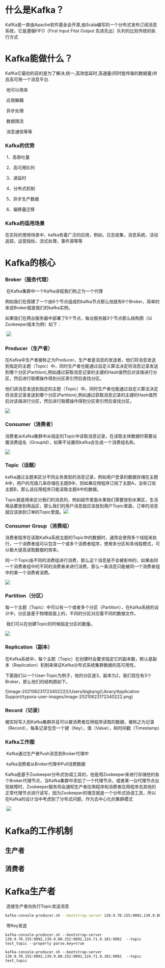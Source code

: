 # 什么是Kafka？

​		KafKa是一款由Apache软件基金会开源,由Scala编写的一个分布式发布订阅消息系统，它是遵循FIFO（First Input Fitst Output      先进先出）队列的比较传统的执行方式 

# Kafka能做什么？

​		KafKa它最初的目的是为了解决,统一,高效低延时,高通量(同时能传输的数据量)并且高可用一个消息平台.

​		他可以用来

​			应用解耦

​			异步处理

​			数据限流

​			消息通信等等

### Kafka的优势

​		1、高吞吐量

​		2、高可用队列

​		3、递延时

​		4、分布式机制

​		5、异步生产数据

​		6、偏移量迁移

### Kafka的适用场景

​		在实际的使用场景中，kafka有着广泛的应用，例如，日志收集，消息系统，活动追踪，运营指标，流式处理，事件源等等

# Kafka的核心

### Broker（服务代理）

​			在Kafka集群中一个Kafka进程我们称之为一个代理

​			例如我们在搭建了一个由6个节点组成的kafka节点那么他就有6个Broker，简单的来说Broker就是我们的kafka实例。

​			如果我们在两台服务器中部署了6个节点，每台服务器3个节点那么结构图（以Zookeeper版本为例）如下：

​			![](https://blog-kang.oss-cn-beijing.aliyuncs.com/1624435705985.png)

### Producer（生产者）

​			在Kafka中生产者被称之为Producer，生产者是消息的发送者，他们将消息发送到指定的主题（Topic）中，同时生产者也能通过自定义算法决定将消息记录发送到哪个分区(Partition),例如通过获取消息记录的主键的Hash值然后对该值进行分区，然后进行取模操作得到分区索引然后查找分区。

​			他们讲消息发送到指定的主题（Topic）中，同时生产者也能通过自定义算法决定将消息记录发送到哪个分区(Partition),例如通过获取消息记录的主键的Hash值然后对该值进行分区，然后进行取模操作得到分区索引然后查找分区。

![](https://blog-kang.oss-cn-beijing.aliyuncs.com/1624436141079.png)

### Consumer（消费者）

​			消费者从Kafka集群中从指定的Topic中读取消息记录，在读取主体数据时需要设置消费组名（GroupId），如果不设置则kafka会生成一个消费组名称。

![](https://blog-kang.oss-cn-beijing.aliyuncs.com/1624436435944.png)

### Topic（话题）	

​			kafka通过主题来区分不同业务类型的消息记录，例如用户登录的数据存储在主题A中，用户的充值几率存储在主题B中，则如果应用程序订阅了主题A，没有订阅主题B，那么该应用程序只能读取主题A中的数据。

​			Topic就是用来区分我们的消息的，例如超市里面水果我们需要放到水果区，生活用品要放到用品区，那么我们的用户消息就应该放到用户Topic里面，订单的消息就应该放到订单的Topic里面。![](https://blog-kang.oss-cn-beijing.aliyuncs.com/1624437669213.png)

### Consumer Group（消费组）

​			消费者程序在读取Kafka系统主题的Topic中的数据时，通常会使用多个线程来执行，一个消费者组可以包含一个或多个消费者程序，使用多分区和多线程模式，可以极大提高读取数据的效率。

​			同一个Topic由不同的消费组进行消费，那么这个消息是不会被影响的，如果由同一个消费者组中的不同的消费者来进行消费，那么一条消息只能被同一个消费者组中的某一个消费者消费。

![](https://blog-kang.oss-cn-beijing.aliyuncs.com/1624436811591.png)

### Partition（分区）

​			每一个主题（Topic）中可以有一个或者多个分区（Partition），在Kafka系统的设计中，分区是基于物理层面上的，不同的分区对应着不同的数据文件。

​			我们可以在创建Topic的时候指定分区的数量。

![](https://blog-kang.oss-cn-beijing.aliyuncs.com/1624438625767.png)			

### Replication（副本）

​			在Kafka系统中，每个主题（Topic）在创建时会要求指定它的副本数，默认是副本（Replication）机制来保证Kafka分布式系统集群数据的高可用性。

​			下面我们以一个User-Topic为例子，他的分区是3，副本为2，我们现在有3个Broker，那么他们的结构图如下。

![image-20210623172340222](/Users/bigkang/Library/Application Support/typora-user-images/image-20210623172340222.png)

### Record（记录）

​			被实际写入到Kafka集群并且可以被消费者应用程序读取的数据，被称之为记录（Record），每条记录包含一个键（Key），值（Value），和时间戳（Timestamp）

### Kafka工作图

​		Kafka通过生产者Push消息到Broker代理中



​		kafka消费者从Broker代理中Pull消费数据



​		Kafka是基于Zookeeper分布式协调工具的，他是用Zookeeper来进行存储他的各个Broker代理节点，当Kafka集群中添加了一个代理节点，或者某一台代理节点出现故障时，Zookeeper服务将会通知生产者应用程序和消费者应用程序去其他的正常代理节点进行读写，因为Zookeeper的理念就是一个分布式协调工具，所以在Kafka的设计当中考虑到了分布式问题，作为去中心化的集群模式

​		![](https://blog-kang.oss-cn-beijing.aliyuncs.com/UTOOLS1568283736061.png)

# Kafka的工作机制

## 生产者



## 消费者



# Kafka生产者

​		连接生产者向执行Topic发送消息

```sh
kafka-console-producer.sh --bootstrap-server 139.9.70.155:9092,139.9.80.252:9092,124.71.9.101:9092  --topic test_topic
```

​		带Key发送

```
kafka-console-producer.sh --bootstrap-server 139.9.70.155:9092,139.9.80.252:9092,124.71.9.101:9092  --topic test_topic --property parse.key=true
```





```
kafka-console-producer.sh --bootstrap-server 139.9.70.155:9092,139.9.80.252:9092,124.71.9.101:9092  --topic test_topic
```

